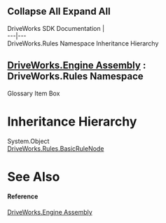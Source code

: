 Collapse All Expand All  
---  
DriveWorks SDK Documentation  |   
---|---  
DriveWorks.Rules Namespace Inheritance Hierarchy   
  
[DriveWorks.Engine Assembly](topic2156.md) : DriveWorks.Rules Namespace  
---  
  
Glossary Item Box

# Inheritance Hierarchy

System.Object  
[DriveWorks.Rules.BasicRuleNode](topic10558.md)  


# See Also

#### Reference

[DriveWorks.Engine Assembly](topic2156.md)


